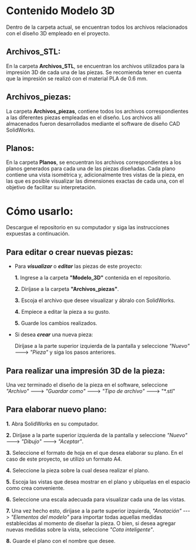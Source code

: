 # Contenido Modelo 3D
Dentro de la carpeta actual, se encuentran todos los archivos relacionados con el diseño 3D empleado en el proyecto.

## Archivos_STL:
En la carpeta **Archivos_STL**, se encuentran los archivos utilizados para la impresión 3D de cada una de las piezas. Se recomienda tener en cuenta que la impresión se realizó con el material PLA de 0.6 mm.

## Archivos_piezas:
La carpeta **Archivos_piezas**, contiene todos los archivos correspondientes a las diferentes piezas empleadas en el diseño. Los archivos allí almacenados fueron desarrollados mediante el software de diseño CAD SolidWorks.

## Planos:
En la carpeta **Planos**, se encuentran los archivos correspondientes a los planos generados para cada una de las piezas diseñadas. Cada plano contiene una vista isométrica y, adicionalmente tres vistas de la pieza, en las que es posible visualizar las dimensiones exactas de cada una, con el objetivo de facilitar su interpretación. 

# Cómo usarlo:
Descargue el repositorio en su computador y siga las instrucciones expuestas a continuación.

## Para editar o crear nuevas piezas:
+ Para _**visualizar**_ o _**editar**_ las piezas de este proyecto:

  **1.** Ingrese a la carpeta **"Modelo_3D"** contenida en el repositorio.

  **2.** Diríjase a la carpeta **"Archivos_piezas"**.

  **3.** Escoja el archivo que desee visualizar y ábralo con SolidWorks.

  **4.** Empiece a editar la pieza a su gusto.

  **5.** Guarde los cambios realizados.

+ Si desea _**crear**_ una nueva pieza:

  Diríjase a la parte superior izquierda de la pantalla y seleccione _"Nuevo"_ ---> _"Pieza"_ y siga los pasos anteriores.

## Para realizar una impresión 3D de la pieza:
Una vez terminado el diseño de la pieza en el software, seleccione _"Archivo"_ ---> _"Guardar como"_ ---> _"Tipo de archivo"_ ---> "*.stl"

## Para elaborar nuevo plano:
**1.** Abra SolidWorks en su computador.

**2.** Diríjase a la parte superior izquierda de la pantalla y seleccione _"Nuevo"_ ---> _"Dibujo"_ ---> _"Aceptar"_.

**3.** Seleccione el formato de hoja en el que desea elaborar su plano. En el caso de este proyecto, se utilizó un formato A4.

**4.** Seleccione la pieza sobre la cual desea realizar el plano.

**5.** Escoja las vistas que desea mostrar en el plano y ubíquelas en el espacio como crea conveniente.

**6.** Seleccione una escala adecuada para visualizar cada una de las vistas.

**7.** Una vez hecho esto, diríjase a la parte superior izquierda, _"Anotación"_ ---> _"Elementos del modelo"_ para importar todas aquellas medidas establecidas al momento de diseñar la pieza. O bien, si desea agregar nuevas medidas sobre la vista, seleccione _"Cota inteligente"_.

**8.** Guarde el plano con el nombre que desee.
